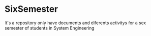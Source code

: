 # SixSemester
It's a repository only have documents and diferents activitys for a sex semester of students in System Engineering
